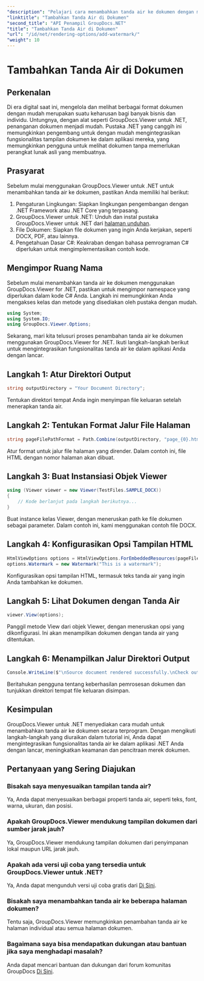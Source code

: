 ```yaml
---
"description": "Pelajari cara menambahkan tanda air ke dokumen dengan mudah menggunakan GroupDocs.Viewer for .NET. Tingkatkan keamanan dan pencitraan merek dokumen dengan tutorial yang mudah diikuti ini."
"linktitle": "Tambahkan Tanda Air di Dokumen"
"second_title": "API Penampil GroupDocs.NET"
"title": "Tambahkan Tanda Air di Dokumen"
"url": "/id/net/rendering-options/add-watermark/"
"weight": 10
---
```


# Tambahkan Tanda Air di Dokumen

## Perkenalan
Di era digital saat ini, mengelola dan melihat berbagai format dokumen dengan mudah merupakan suatu keharusan bagi banyak bisnis dan individu. Untungnya, dengan alat seperti GroupDocs.Viewer untuk .NET, penanganan dokumen menjadi mudah. Pustaka .NET yang canggih ini memungkinkan pengembang untuk dengan mudah mengintegrasikan fungsionalitas tampilan dokumen ke dalam aplikasi mereka, yang memungkinkan pengguna untuk melihat dokumen tanpa memerlukan perangkat lunak asli yang membuatnya.
## Prasyarat
Sebelum mulai menggunakan GroupDocs.Viewer untuk .NET untuk menambahkan tanda air ke dokumen, pastikan Anda memiliki hal berikut:
1. Pengaturan Lingkungan: Siapkan lingkungan pengembangan dengan .NET Framework atau .NET Core yang terpasang.
2. GroupDocs.Viewer untuk .NET: Unduh dan instal pustaka GroupDocs.Viewer untuk .NET dari [halaman unduhan](https://releases.groupdocs.com/viewer/net/).
3. File Dokumen: Siapkan file dokumen yang ingin Anda kerjakan, seperti DOCX, PDF, atau lainnya.
4. Pengetahuan Dasar C#: Keakraban dengan bahasa pemrograman C# diperlukan untuk mengimplementasikan contoh kode.

## Mengimpor Ruang Nama
Sebelum mulai menambahkan tanda air ke dokumen menggunakan GroupDocs.Viewer for .NET, pastikan untuk mengimpor namespace yang diperlukan dalam kode C# Anda. Langkah ini memungkinkan Anda mengakses kelas dan metode yang disediakan oleh pustaka dengan mudah.

```csharp
using System;
using System.IO;
using GroupDocs.Viewer.Options;
```

Sekarang, mari kita telusuri proses penambahan tanda air ke dokumen menggunakan GroupDocs.Viewer for .NET. Ikuti langkah-langkah berikut untuk mengintegrasikan fungsionalitas tanda air ke dalam aplikasi Anda dengan lancar.
## Langkah 1: Atur Direktori Output
```csharp
string outputDirectory = "Your Document Directory";
```
Tentukan direktori tempat Anda ingin menyimpan file keluaran setelah menerapkan tanda air.
## Langkah 2: Tentukan Format Jalur File Halaman
```csharp
string pageFilePathFormat = Path.Combine(outputDirectory, "page_{0}.html");
```
Atur format untuk jalur file halaman yang dirender. Dalam contoh ini, file HTML dengan nomor halaman akan dibuat.
## Langkah 3: Buat Instansiasi Objek Viewer
```csharp
using (Viewer viewer = new Viewer(TestFiles.SAMPLE_DOCX))
{
    // Kode berlanjut pada langkah berikutnya...
}
```
Buat instance kelas Viewer, dengan meneruskan path ke file dokumen sebagai parameter. Dalam contoh ini, kami menggunakan contoh file DOCX.
## Langkah 4: Konfigurasikan Opsi Tampilan HTML
```csharp
HtmlViewOptions options = HtmlViewOptions.ForEmbeddedResources(pageFilePathFormat);
options.Watermark = new Watermark("This is a watermark");
```
Konfigurasikan opsi tampilan HTML, termasuk teks tanda air yang ingin Anda tambahkan ke dokumen.
## Langkah 5: Lihat Dokumen dengan Tanda Air
```csharp
viewer.View(options);
```
Panggil metode View dari objek Viewer, dengan meneruskan opsi yang dikonfigurasi. Ini akan menampilkan dokumen dengan tanda air yang ditentukan.
## Langkah 6: Menampilkan Jalur Direktori Output
```csharp
Console.WriteLine($"\nSource document rendered successfully.\nCheck output in {outputDirectory}.");
```
Beritahukan pengguna tentang keberhasilan pemrosesan dokumen dan tunjukkan direktori tempat file keluaran disimpan.

## Kesimpulan
GroupDocs.Viewer untuk .NET menyediakan cara mudah untuk menambahkan tanda air ke dokumen secara terprogram. Dengan mengikuti langkah-langkah yang diuraikan dalam tutorial ini, Anda dapat mengintegrasikan fungsionalitas tanda air ke dalam aplikasi .NET Anda dengan lancar, meningkatkan keamanan dan pencitraan merek dokumen.
## Pertanyaan yang Sering Diajukan
### Bisakah saya menyesuaikan tampilan tanda air?
Ya, Anda dapat menyesuaikan berbagai properti tanda air, seperti teks, font, warna, ukuran, dan posisi.
### Apakah GroupDocs.Viewer mendukung tampilan dokumen dari sumber jarak jauh?
Ya, GroupDocs.Viewer mendukung tampilan dokumen dari penyimpanan lokal maupun URL jarak jauh.
### Apakah ada versi uji coba yang tersedia untuk GroupDocs.Viewer untuk .NET?
Ya, Anda dapat mengunduh versi uji coba gratis dari [Di Sini](https://releases.groupdocs.com/).
### Bisakah saya menambahkan tanda air ke beberapa halaman dokumen?
Tentu saja, GroupDocs.Viewer memungkinkan penambahan tanda air ke halaman individual atau semua halaman dokumen.
### Bagaimana saya bisa mendapatkan dukungan atau bantuan jika saya menghadapi masalah?
Anda dapat mencari bantuan dan dukungan dari forum komunitas GroupDocs [Di Sini](https://forum.groupdocs.com/c/viewer/9).